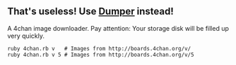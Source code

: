 ## That's useless! Use [Dumper](https://github.com/RoxasShadow/Dumper) instead!

A 4chan image downloader.
Pay attention: Your storage disk will be filled up very quickly.

```
ruby 4chan.rb v   # Images from http://boards.4chan.org/v/
ruby 4chan.rb v 5 # Images from http://boards.4chan.org/v/5
```

